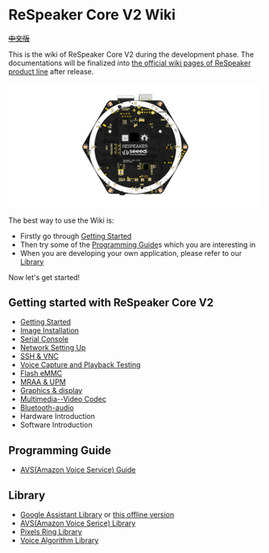 # ReSpeaker Core V2 Wiki

~~[中文版](/cn/ReSpeaker_Core_V2/README.md)~~

This is the wiki of ReSpeaker Core V2 during the development phase. The documentations will be finalized into [the official wiki pages of ReSpeaker product line](http://wiki.seeed.cc/ReSpeaker) after release.

![](/img/ReSpeaker_Core_V2.png)
<!-- todo: 这里会有一段话介绍ReSpeaker Core V2以及一些图片，以及wiki整体结构，以及文档的使用方法 -->

The best way to use the Wiki is:
- Firstly go through [Getting Started](#getting-started-with-respeaker-core-v2)
- Then try some of the [Programming Guide](#programming-guide)s which you are interesting in
- When you are developing your own application, please refer to our [Library](#library)

Now let's get started!

## Getting started with ReSpeaker Core V2
- [Getting Started](/docs/ReSpeaker_Core_V2/getting_started.md)
- [Image Installation](/docs/ReSpeaker_Core_V2/getting_started.md#image-installation)
- [Serial Console](/docs/ReSpeaker_Core_V2/getting_started.md#serial-console)
- [Network Setting Up](/docs/ReSpeaker_Core_V2/getting_started.md#network-setting-up)
- [SSH & VNC](/docs/ReSpeaker_Core_V2/getting_started.md#ssh--vnc)
- [Voice Capture and Playback Testing](/docs/ReSpeaker_Core_V2/getting_started.md#voice-capture-and-playback-testing)
- [Flash eMMC](/docs/ReSpeaker_Core_V2/getting_started.md#flash-emmc)
- [MRAA & UPM](/docs/ReSpeaker_Core_V2/mraa_upm.md)
- [Graphics & display](/docs/ReSpeaker_Core_V2/graphics_and_display.md)
- [Multimedia--Video Codec](/docs/ReSpeaker_Core_V2/multimedia_video_codec.md)
- [Bluetooth-audio](/docs/ReSpeaker_Core_V2/bluetooth_audio.md)
- Hardware Introduction
- Software Introduction


## Programming Guide
- [AVS(Amazon Voice Service) Guide](/docs/ReSpeaker_Core_V2/avs_guide.md)


## Library
- [Google Assistant Library](https://github.com/googlesamples/assistant-sdk-python) or [this offline version](https://github.com/respeaker/ok_google/tree/master/offline)
- [AVS(Amazon Voice Serice) Library](https://github.com/respeaker/avs)
- [Pixels Ring Library](https://github.com/respeaker/pixel_ring)
- [Voice Algorithm Library](https://github.com/voice-engine/voice-engine)
